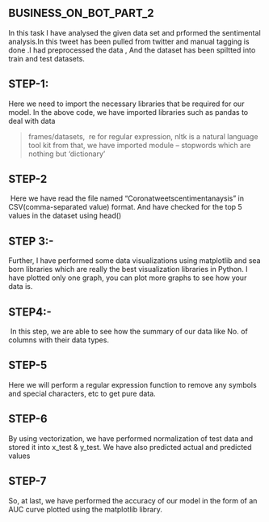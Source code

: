## BUSINESS_ON_BOT_PART_2

In this task I have analysed the given data set and prformed the sentimental analysis.In this tweet has been pulled from twitter and manual tagging is done .I had preprocessed the data , And the dataset has been spiltted into train and test datasets.

## STEP-1:
Here we need to import the necessary libraries that be required for our model. In the above code, we have imported libraries such as pandas to deal with data 
> frames/datasets, 
> re for regular expression,
> nltk is a natural language tool kit 
> from that, we have imported module – stopwords which are nothing but ‘dictionary’

## STEP-2
 Here we have read the file named
“Coronatweetscentimentanaysis” in CSV(comma-separated value) format. And have checked for the top 5 values in the dataset using head()

## STEP 3:-
Further, I have performed some data visualizations using matplotlib and sea born libraries which are really the best visualization libraries in Python. I have plotted only one graph, you can plot more graphs to see how your data is.

## STEP4:-
 In this step, we are able to see how the summary of our data like No. of columns with their data types.
 
## STEP-5
Here we will perform a regular expression function to remove any symbols and special characters, etc to get pure data.

## STEP-6
By using vectorization, we have performed normalization of test data and stored it into x_test & y_test. We have also predicted actual and predicted values

## STEP-7
So, at last, we have performed the accuracy of our model in the form of an AUC curve plotted using the matplotlib library.
